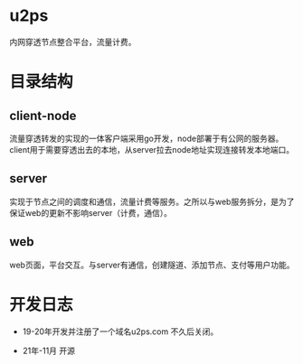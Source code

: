 # u2ps

内网穿透节点整合平台，流量计费。

# 目录结构

## client-node

流量穿透转发的实现的一体客户端采用go开发，node部署于有公网的服务器。
client用于需要穿透出去的本地，从server拉去node地址实现连接转发本地端口。

## server

实现于节点之间的调度和通信，流量计费等服务。之所以与web服务拆分，是为了保证web的更新不影响server（计费，通信）。

## web

web页面，平台交互。与server有通信，创建隧道、添加节点、支付等用户功能。

# 开发日志

- 19-20年开发并注册了一个域名u2ps.com 不久后关闭。

- 21年-11月 开源